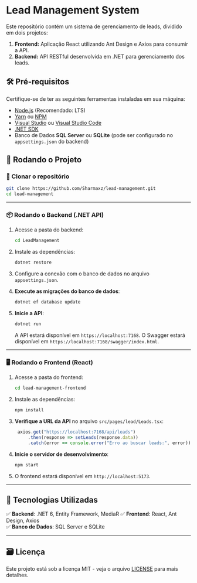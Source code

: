 # Lead Management System

Este repositório contém um sistema de gerenciamento de leads, dividido em dois projetos:

1. **Frontend:** Aplicação React utilizando Ant Design e Axios para consumir a API.
2. **Backend:** API RESTful desenvolvida em .NET para gerenciamento dos leads.

## 🛠️ **Pré-requisitos**
Certifique-se de ter as seguintes ferramentas instaladas em sua máquina:

- [Node.js](https://nodejs.org/) (Recomendado: LTS)
- [Yarn](https://yarnpkg.com/) ou [NPM](https://www.npmjs.com/)
- [Visual Studio](https://visualstudio.microsoft.com/) ou [Visual Studio Code](https://code.visualstudio.com/)
- [.NET SDK](https://dotnet.microsoft.com/en-us/download)
- Banco de Dados **SQL Server** ou **SQLite** (pode ser configurado no `appsettings.json` do backend)

## 🚀 **Rodando o Projeto**
### **📌 Clonar o repositório**
```bash
git clone https://github.com/Sharmaxz/lead-management.git
cd lead-management
```

---

### **📦 Rodando o Backend (.NET API)**
1. Acesse a pasta do backend:
   ```bash
   cd LeadManagement
   ```

2. Instale as dependências:
   ```bash
   dotnet restore
   ```

3. Configure a conexão com o banco de dados no arquivo `appsettings.json`.

4. **Execute as migrações do banco de dados**:
   ```bash
   dotnet ef database update
   ```

5. **Inicie a API**:
   ```bash
   dotnet run
   ```
   A API estará disponível em `https://localhost:7168`.
   O Swagger estará disponível em `https://localhost:7168/swagger/index.html`.
---

### **🖥️ Rodando o Frontend (React)**
1. Acesse a pasta do frontend:
   ```bash
   cd lead-management-frontend
   ```

2. Instale as dependências:
   ```bash
   npm install
   ```

3. **Verifique a URL da API** no arquivo `src/pages/lead/Leads.tsx`:
   ```js
    axios.get("https://localhost:7168/api/leads")
        .then(response => setLeads(response.data))
        .catch(error => console.error("Erro ao buscar leads:", error));
   ```

4. **Inicie o servidor de desenvolvimento**:
   ```bash
   npm start
   ```


5. O frontend estará disponível em `http://localhost:5173`.

---

## 🌟 **Tecnologias Utilizadas**
✅ **Backend**: .NET 6, Entity Framework, MediaR
✅ **Frontend**: React, Ant Design, Axios  
✅ **Banco de Dados**: SQL Server e SQLite

---

## 🗃️ **Licença**
Este projeto está sob a licença MIT - veja o arquivo [LICENSE](LICENSE) para mais detalhes.
